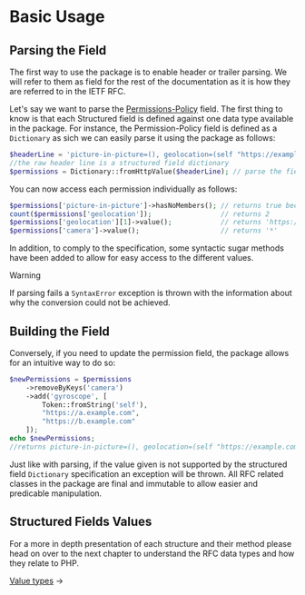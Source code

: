 # Basic Usage

## Parsing the Field

The first way to use the package is to enable header or trailer parsing. We will refer to them as field
for the rest of the documentation as it is how they are referred to in the IETF RFC.

Let's say we want to parse the [Permissions-Policy](https://developer.mozilla.org/en-US/docs/Web/HTTP/Headers/Permissions-Policy#syntax) field. The first thing to know
is that each Structured field is defined against one data type available in the package.
For instance, the Permission-Policy field is defined as a `Dictionary` as sich
we can easily parse it using the package as follows:

```php
$headerLine = 'picture-in-picture=(), geolocation=(self "https://example.com/"), camera=*'; 
//the raw header line is a structured field dictionary
$permissions = Dictionary::fromHttpValue($headerLine); // parse the field
```

You can now access each permission individually as follows:

```php
$permissions['picture-in-picture']->hasNoMembers(); // returns true because the list is empty
count($permissions['geolocation']);                 // returns 2
$permissions['geolocation'][1]->value();            // returns 'https://example.com/'
$permissions['camera']->value();                    // returns '*'
```

In addition, to comply to the specification, some syntactic sugar methods have been added to allow
for easy access to the different values.

> [!WARNING]
> If parsing fails a `SyntaxError` exception is thrown with the information about why the conversion
> could not be achieved.

## Building the Field

Conversely, if you need to update the permission field, the package allows for an intuitive way to do so:

```php
$newPermissions = $permissions
    ->removeByKeys('camera')
    ->add('gyroscope', [
        Token::fromString('self'), 
        "https://a.example.com",
        "https://b.example.com"
    ]);
echo $newPermissions; 
//returns picture-in-picture=(), geolocation=(self "https://example.com/"), gyroscope=(self "https://a.example.com" "https://b.example.com")
```

Just like with parsing, if the value given is not supported by the structured field `Dictionary` specification
an exception will be thrown. All RFC related classes in the package are final and immutable to allow easier
and predicable manipulation. 

## Structured Fields Values

For a more in depth presentation of each structure and their method please head on over to the next chapter 
to understand the RFC data types and how they relate to PHP.

[Value types](/docs/02-types.md) →
